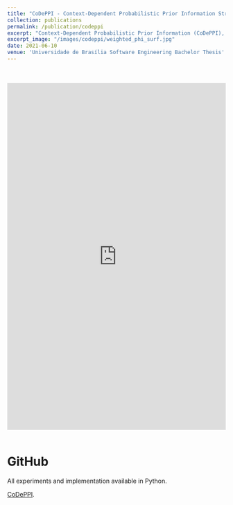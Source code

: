 ```yaml
---
title: "CoDePPI - Context-Dependent Probabilistic Prior Information Strategy for MRI Reconstruction"
collection: publications
permalink: /publication/codeppi
excerpt: "Context-Dependent Probabilistic Prior Information (CoDePPI), is a better prior information extraction algorithm for Magnetic Resonance Imaging (MRI) reconstructions with the use of the Compressed Sensing (CS) theory. Our method CoDePPI takes advantage of motion information across frames in a dynamic MRI to weigh the confidence that the extracted positions are effectively part of a support structure, that is, reducing the noise introduced by applying prior information."
excerpt_image: "/images/codeppi/weighted_phi_surf.jpg"
date: 2021-06-10
venue: 'Universidade de Brasília Software Engineering Bachelor Thesis'
---
```


<br>
<br>
<iframe src="https://docs.google.com/file/d/11XNw2_Ia67Alxefn1K0xzC5ZBLK19pyo/preview" width="100%" height="800em" style="border:none;"></iframe>

<br>
<br>

<h1>GitHub</h1>

All experiments and implementation available in Python.

[CoDePPI](https://github.com/gabrielziegler3/CoDePPI/).

